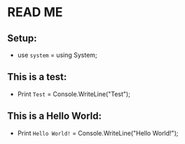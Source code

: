 # READ ME
## Setup:
- use `system` = using System;
## This is a test:
- Print `Test` = Console.WriteLine("Test");

## This is a Hello World:
- Print `Hello World!` = Console.WriteLine("Hello World!");
